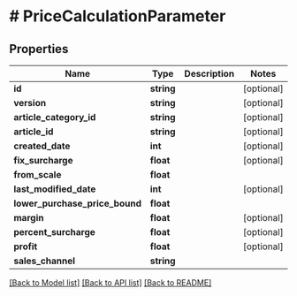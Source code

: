 # # PriceCalculationParameter

## Properties

Name | Type | Description | Notes
------------ | ------------- | ------------- | -------------
**id** | **string** |  | [optional]
**version** | **string** |  | [optional]
**article_category_id** | **string** |  | [optional]
**article_id** | **string** |  | [optional]
**created_date** | **int** |  | [optional]
**fix_surcharge** | **float** |  | [optional]
**from_scale** | **float** |  |
**last_modified_date** | **int** |  | [optional]
**lower_purchase_price_bound** | **float** |  |
**margin** | **float** |  | [optional]
**percent_surcharge** | **float** |  | [optional]
**profit** | **float** |  | [optional]
**sales_channel** | **string** |  |

[[Back to Model list]](../../README.md#models) [[Back to API list]](../../README.md#endpoints) [[Back to README]](../../README.md)
